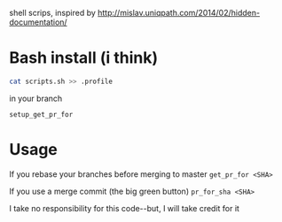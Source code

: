 shell scrips, inspired by http://mislav.uniqpath.com/2014/02/hidden-documentation/

# Bash install (i think)

``` sh
cat scripts.sh >> .profile 
```

in your branch
```
setup_get_pr_for
```

# Usage

If you rebase your branches before merging to master
`get_pr_for <SHA>`

If you use a merge commit (the big green button)
`pr_for_sha <SHA>`

I take no responsibility for this code--but, I will take credit for it
